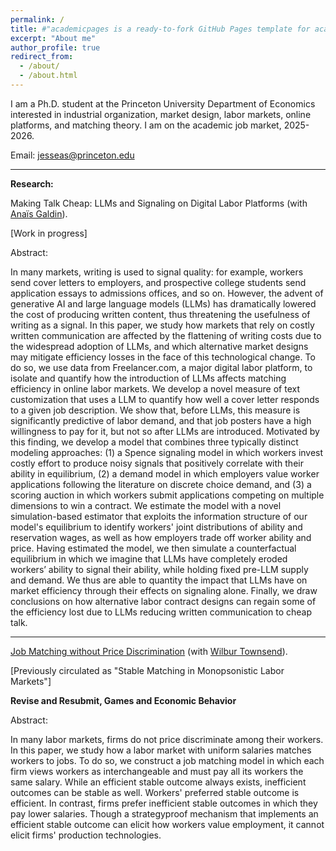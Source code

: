 ```yaml
---
permalink: /
title: #"academicpages is a ready-to-fork GitHub Pages template for academic personal websites"
excerpt: "About me"
author_profile: true
redirect_from: 
  - /about/
  - /about.html
---
```


I am a Ph.D. student at the Princeton University Department of Economics interested in industrial organization, market design, labor markets, online platforms, and matching theory.
I am on the academic job market, 2025-2026.

Email: jesseas@princeton.edu

---

**Research:**

Making Talk Cheap: LLMs and Signaling on Digital Labor Platforms (with [Anaïs Galdin](https://www.anaisgaldin.com/home)).

[Work in progress]

Abstract:

In many markets, writing is used to signal quality: for example, workers send cover letters to employers, and prospective college students send application essays to admissions offices, and so on. However, the advent of generative AI and large language models (LLMs) has dramatically lowered the cost of producing written content, thus threatening the usefulness of writing as a signal. In this paper, we study how markets that rely on costly written communication are affected by the flattening of writing costs due to the widespread adoption of LLMs, and which alternative market designs may mitigate efficiency losses in the face of this technological change. To do so, we use data from Freelancer.com, a major digital labor platform, to isolate and quantify how the introduction of LLMs affects matching efficiency in online labor markets. We develop a novel measure of text customization that uses a LLM to quantify how well a cover letter responds to a given job description. We show that, before LLMs, this measure is significantly predictive of labor demand, and that job posters have a high willingness to pay for it, but not so after LLMs are introduced. Motivated by this finding, we develop a model that combines three typically distinct modeling approaches: (1) a Spence signaling model in which workers invest costly effort to produce noisy signals that positively correlate with their ability in equilibrium, (2) a demand model in which employers value worker applications following the literature on discrete choice demand, and (3) a scoring auction in which workers submit applications competing on multiple dimensions to win a contract. We estimate the model with a novel simulation-based estimator that exploits the information structure of our model's equilibrium to identify workers' joint distributions of ability and reservation wages, as well as how employers trade off worker ability and price. Having estimated the model, we then simulate a counterfactual equilibrium in which we imagine that LLMs have completely eroded workers’ ability to signal their ability, while holding fixed pre-LLM supply and demand. We thus are able to quantity the impact that LLMs have on market efficiency through their effects on signaling alone. Finally, we draw conclusions on how alternative labor contract designs can regain some of the efficiency lost due to LLMs reducing written communication to cheap talk.

---


[Job Matching without Price Discrimination](https://wilburtownsend.github.io/papers/market%20design%20monopsony.pdf) (with [Wilbur Townsend](https://wilburtownsend.github.io)).

[Previously circulated as "Stable Matching in Monopsonistic Labor Markets"]

**Revise and Resubmit, Games and Economic Behavior**

Abstract:


In many labor markets, firms do not price discriminate among their workers. In this paper, we study how a labor market with uniform salaries matches workers to jobs. To do so, we construct a job matching model in which each firm views workers as interchangeable and must pay all its workers the same salary. While an efficient stable outcome  always exists, inefficient outcomes can be stable as well. Workers' preferred stable outcome is efficient. In contrast, firms prefer inefficient stable outcomes in which they pay lower salaries. Though a strategyproof mechanism that implements an efficient stable outcome can elicit how workers value employment, it cannot elicit firms' production technologies.


